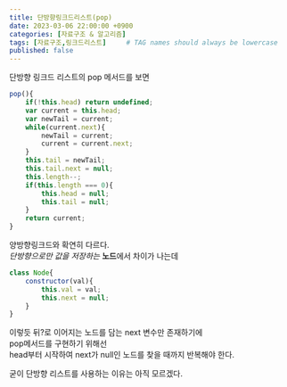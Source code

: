 ```yaml
---
title: 단방향링크드리스트(pop)
date: 2023-03-06 22:00:00 +0900
categories: [자료구조 & 알고리즘]
tags: [자료구조,링크드리스트]     # TAG names should always be lowercase
published: false
---
```


단방향 링크드 리스트의 pop 메서드를 보면

```javascript
pop(){
    if(!this.head) return undefined;
    var current = this.head;
    var newTail = current;
    while(current.next){
        newTail = current;
        current = current.next;
    }
    this.tail = newTail;
    this.tail.next = null;
    this.length--;
    if(this.length === 0){
        this.head = null;
        this.tail = null;
    }
    return current;
}
```
양방향링크드와 확연히 다르다.  
*단방향으로만 값을 저장하는* **노드**에서 차이가 나는데  

```javascript
class Node{
    constructor(val){
        this.val = val;
        this.next = null;
    }
}
```
이렇듯 뒤?로 이어지는 노드를 담는 next 변수만 존재하기에  
pop메서드를 구현하기 위해선  
head부터 시작하여 next가 null인 노드를 찾을 때까지 반복해야 한다.  
  
굳이 단방향 리스트를 사용하는 이유는 아직 모르겠다. 